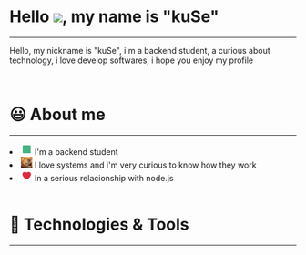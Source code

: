 # Hello <img src="https://raw.githubusercontent.com/kaueMarques/kaueMarques/master/hi.gif" width="30px">, my name is "kuSe"
<hr>
<p>Hello, my nickname is "kuSe", i'm a backend student, a curious about technology, i love develop softwares, i hope you enjoy my profile</p>

<br>

# 😃 About me
<hr>
<li><img src="/images/correct.gif" width="20px"> I'm a backend student</li>
<li><img src="/images/coding.gif" width="20px"> I love systems and i'm very curious to know how they work</li>
<li><img src="/images/hearth.gif" width="20px"> In a serious relacionship with node.js</li>

<br>

# 🔧 Technologies & Tools
<hr>
